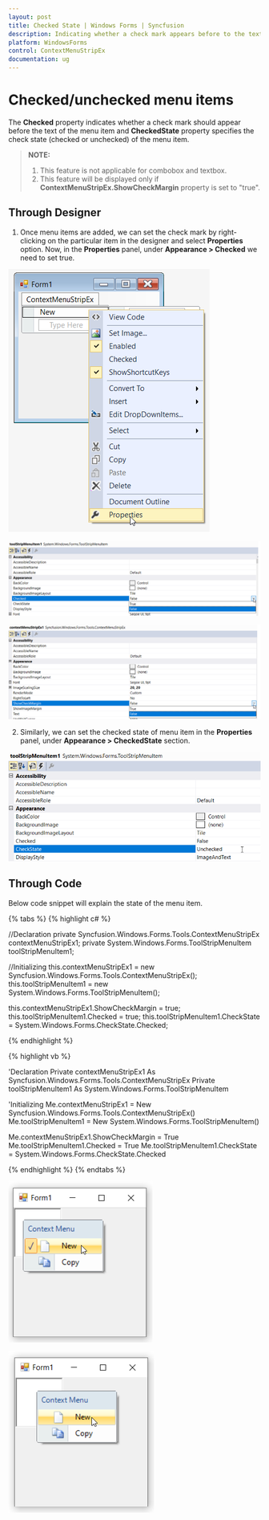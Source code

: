```yaml
---
layout: post
title: Checked State | Windows Forms | Syncfusion
description: Indicating whether a check mark appears before to the text of the selected menu item.
platform: WindowsForms
control: ContextMenuStripEx
documentation: ug
---
```


# Checked/unchecked menu items

The **Checked** property indicates whether a check mark should appear before the text of the menu item and **CheckedState** property specifies the check state (checked or unchecked) of the menu item.

>**NOTE:**       
>1. This feature is not applicable for combobox and textbox.       
>2. This feature will be displayed only if **ContextMenuStripEx.ShowCheckMargin** property is set to "true".

## Through Designer

1. Once menu items are added, we can set the check mark by right-clicking on the particular item in the designer and select **Properties** option. Now, in the **Properties** panel, under **Appearance > Checked** we need to set true.

![](CheckedState_Images/Properties.png)

![](CheckedState_Images/Properties1.png)

![](CheckedState_Images/ShowCheckMargin.png)

2. Similarly, we can set the checked state of menu item in the **Properties** panel, under **Appearance > CheckedState** section.

![](CheckedState_Images/Properties2.png)

## Through Code

Below code snippet will explain the state of the menu item.

{% tabs %}
{% highlight c# %}

//Declaration
private Syncfusion.Windows.Forms.Tools.ContextMenuStripEx contextMenuStripEx1;
private System.Windows.Forms.ToolStripMenuItem toolStripMenuItem1;

//Initializing
this.contextMenuStripEx1 = new Syncfusion.Windows.Forms.Tools.ContextMenuStripEx();
this.toolStripMenuItem1 = new System.Windows.Forms.ToolStripMenuItem();

this.contextMenuStripEx1.ShowCheckMargin = true;
this.toolStripMenuItem1.Checked = true;
this.toolStripMenuItem1.CheckState = System.Windows.Forms.CheckState.Checked;

{% endhighlight %}

{% highlight vb %}

'Declaration
Private contextMenuStripEx1 As Syncfusion.Windows.Forms.Tools.ContextMenuStripEx
Private toolStripMenuItem1 As System.Windows.Forms.ToolStripMenuItem

'Initializing
Me.contextMenuStripEx1 = New Syncfusion.Windows.Forms.Tools.ContextMenuStripEx()
Me.toolStripMenuItem1 = New System.Windows.Forms.ToolStripMenuItem()

Me.contextMenuStripEx1.ShowCheckMargin = True
Me.toolStripMenuItem1.Checked = True
Me.toolStripMenuItem1.CheckState = System.Windows.Forms.CheckState.Checked

{% endhighlight %}
{% endtabs %}

![](CheckedState_Images/Checked.png)

![](CheckedState_Images/Unchecked.png)



